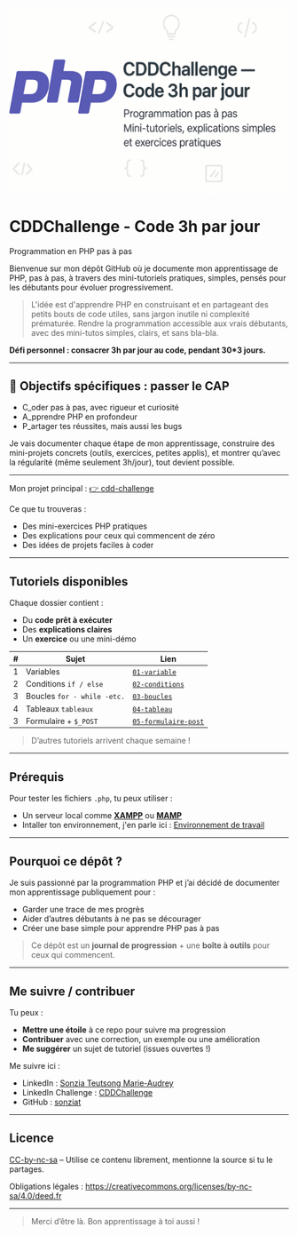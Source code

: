 ![Bannière](banner.png)
# CDDChallenge - Code 3h par jour
Programmation en PHP pas à pas

Bienvenue sur mon dépôt GitHub où je documente mon apprentissage de PHP, pas à pas, à travers des mini-tutoriels pratiques, simples, pensés pour les débutants pour évoluer progressivement.
> L'idée est d'apprendre PHP en construisant et en partageant des petits bouts de code utiles, sans jargon inutile ni complexité prématurée.
> Rendre la programmation accessible aux vrais débutants, avec des mini-tutos simples, clairs, et sans bla-bla.

**Défi personnel : consacrer 3h par jour au code, pendant 30*3 jours.**  

---

## 🎯 Objectifs spécifiques : passer le **CAP**

- C_oder pas à pas, avec rigueur et curiosité
- A_pprendre PHP en profondeur
- P_artager tes réussites, mais aussi les bugs

Je vais documenter chaque étape de mon apprentissage, construire des mini-projets concrets (outils, exercices, petites applis), et montrer qu’avec la régularité (même seulement 3h/jour), tout devient possible. 

---

Mon projet principal :
[👉 cdd-challenge](https://github.com/sonziat/cdd-challenge)

Ce que tu trouveras :
- Des mini-exercices PHP pratiques
- Des explications pour ceux qui commencent de zéro
- Des idées de projets faciles à coder

---

## Tutoriels disponibles

Chaque dossier contient :
- Du **code prêt à exécuter**
- Des **explications claires**
- Un **exercice** ou une mini-démo

| # | Sujet                              | Lien                       |
|---|------------------------------------|----------------------------|
| 1 | Variables                          | [`01-variable`](jours1-10/tutoriels/01-variables) |
| 2 | Conditions `if / else`             | [`02-conditions`](/jours1-10/tutoriels/02-conditions) |
| 3 | Boucles `for - while -etc.`             | [`03-boucles`](/jours1-10/tutoriels/03-boucles) |
| 4 | Tableaux `tableaux`        | [`04-tableau`](/jours1-10/tutoriels/04-tableaux) |
| 3 | Formulaire + `$_POST`              | [`05-formulaire-post`](/jours1-10/tutoriels/05-formulaire-post) |


> D’autres tutoriels arrivent chaque semaine !

---

## Prérequis

Pour tester les fichiers `.php`, tu peux utiliser :
- Un serveur local comme **[XAMPP](https://www.apachefriends.org/fr/index.html)** ou **[MAMP](https://www.mamp.info/)**
- Intaller ton environnement, j'en parle ici : [Environnement de travail](https://github.com/sonziat/cdd-challenge/environnement)
---

## Pourquoi ce dépôt ?

Je suis passionné par la programmation PHP et j’ai décidé de documenter mon apprentissage publiquement pour :
- Garder une trace de mes progrès
- Aider d’autres débutants à ne pas se décourager
- Créer une base simple pour apprendre PHP pas à pas

> Ce dépôt est un **journal de progression** + une **boîte à outils** pour ceux qui commencent.

---

## Me suivre / contribuer

Tu peux :
- **Mettre une étoile** à ce repo pour suivre ma progression
- **Contribuer** avec une correction, un exemple ou une amélioration
- **Me suggérer** un sujet de tutoriel (issues ouvertes !)

Me suivre ici :
- LinkedIn : [Sonzia Teutsong Marie-Audrey](https://linkedin.com/in/sonzia-teutsong)
- LinkedIn Challenge : [CDDChallenge](https://www.linkedin.com/feed/update/urn:li:activity:7379463413032329216/)
- GitHub : [sonziat](https://github.com/sonziat)

---

## Licence

[CC-by-nc-sa](LICENSE) – Utilise ce contenu librement, mentionne la source si tu le partages.

Obligations légales : https://creativecommons.org/licenses/by-nc-sa/4.0/deed.fr

---

> Merci d’être là. Bon apprentissage à toi aussi !
